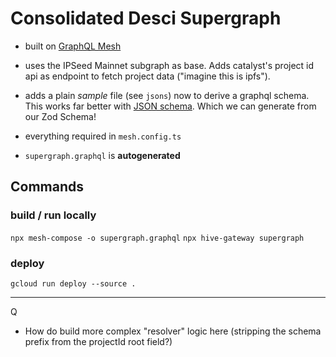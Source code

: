 # Consolidated Desci Supergraph

- built on [GraphQL Mesh](https://the-guild.dev/graphql/mesh/v1/getting-started)

- uses the IPSeed Mainnet subgraph as base. Adds catalyst's project id api as endpoint to fetch project data ("imagine this is ipfs").  

- adds a plain *sample* file (see `jsons`) now to derive a graphql schema. This works far better with [JSON schema](https://the-guild.dev/graphql/mesh/v1/source-handlers/json-schema). Which we can generate from our Zod Schema!

- everything required in `mesh.config.ts`

- `supergraph.graphql` is **autogenerated**

## Commands


### build / run locally
`npx mesh-compose -o supergraph.graphql`
`npx hive-gateway supergraph`

### deploy

`gcloud run deploy --source .`

---

Q

- How do build more complex "resolver" logic here (stripping the schema prefix from the projectId root field?)